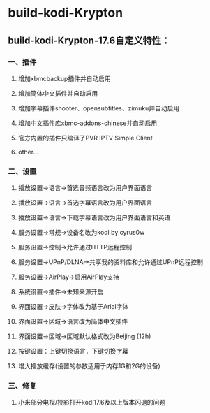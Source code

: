 # build-kodi-Krypton

## build-kodi-Krypton-17.6自定义特性：

### 一、插件

1. 增加xbmcbackup插件并自动启用

2. 增加简体中文插件并自动启用

3. 增加字幕插件shooter、opensubtitles、zimuku并自动启用

4. 增加中文插件库xbmc-addons-chinese并自动启用

5. 官方内置的插件只编译了PVR IPTV Simple Client

6. other...

### 二、设置

1. 播放设置->语言->首选音频语言改为用户界面语言

2. 播放设置->语言->首选字幕语言改为用户界面语言

3. 播放设置->语言->下载字幕语言改为用户界面语言和英语

4. 服务设置->常规->设备名改为kodi by cyrus0w

5. 服务设置->控制->允许通过HTTP远程控制

6. 服务设置->UPnP/DLNA->共享我的资料库和允许通过UPnP远程控制

7. 服务设置->AirPlay->启用AirPlay支持

8. 系统设置->插件->未知来源开启

9. 界面设置->皮肤->字体改为基于Arial字体

10. 界面设置->区域->语言改为简体中文插件

11. 界面设置->区域->区域默认格式改为Beijing (12h)

12. 按键设置：上键切换语言，下键切换字幕

13. 增大播放缓存(设置的参数适用于内存1G和2G的设备)

### 三、修复

1. 小米部分电视/投影打开kodi17.6及以上版本闪退的问题
